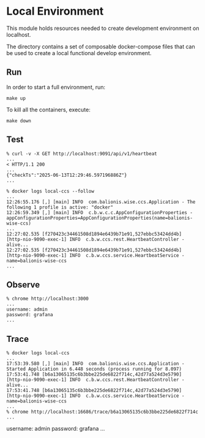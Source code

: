# Local Environment

This module holds resources needed to create development environment
on localhost.

The directory contains a set of composable docker-compose files
that can be used to create a local functional develop environment.

## Run

In order to start a full environment, run:
```shell
make up
```

To kill all the containers, execute:
```shell
make down
```

## Test

```
% curl -v -X GET http://localhost:9091/api/v1/heartbeat
...
< HTTP/1.1 200 
...
{"checkTs":"2025-06-13T12:29:46.597196886Z"}
...

% docker logs local-ccs --follow
...
12:26:55.176 [,] [main] INFO  com.balionis.wise.ccs.Application - The following 1 profile is active: "docker"
12:26:59.349 [,] [main] INFO  c.b.w.c.c.AppConfigurationProperties - appConfigurationProperties=AppConfigurationProperties(name=balionis-wise-ccs)
...
12:27:02.535 [f270423c34461508d1894e6439b71e91,527ebbc53424dd4b] [http-nio-9090-exec-1] INFO  c.b.w.ccs.rest.HeartbeatController - alive...
12:27:02.535 [f270423c34461508d1894e6439b71e91,527ebbc53424dd4b] [http-nio-9090-exec-1] INFO  c.b.w.ccs.service.HeartbeatService - name=balionis-wise-ccs
...
```

## Observe 

```
% chrome http://localhost:3000
...
username: admin
password: grafana
...
```

## Trace

```
% docker logs local-ccs
...
17:53:39.580 [,] [main] INFO  com.balionis.wise.ccs.Application - Started Application in 6.448 seconds (process running for 8.097)
17:53:41.748 [b6a13065135c6b3bbe225de6822f714c,42d77a524d3e5790] [http-nio-9090-exec-1] INFO  c.b.w.ccs.rest.HeartbeatController - alive...
17:53:41.748 [b6a13065135c6b3bbe225de6822f714c,42d77a524d3e5790] [http-nio-9090-exec-1] INFO  c.b.w.ccs.service.HeartbeatService - name=balionis-wise-ccs
...
% chrome http://localhost:16686/trace/b6a13065135c6b3bbe225de6822f714c
...
```

username: admin
password: grafana
...
```
